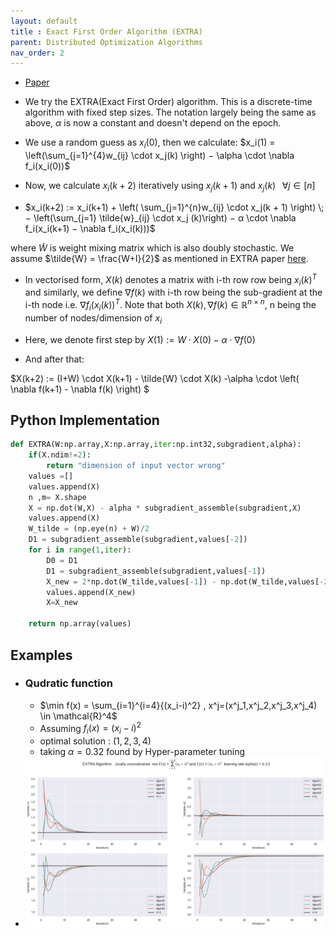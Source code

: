 ```yaml
---
layout: default
title : Exact First Order Algorithm (EXTRA)
parent: Distributed Optimization Algorithms
nav_order: 2
---
```


<script type="text/javascript" 
    src="https://cdnjs.cloudflare.com/ajax/libs/mathjax/2.7.1/MathJax.js?config=TeX-AMS_HTML"> MathJax.Hub.Config({ "HTML-CSS": { availableFonts: ["TeX"], }, tex2jax: { inlineMath: [['$', '$'], ["\\(", "\\)"]] }, displayMath: [['$$', '$$'], ['\[', '\]']], TeX: { extensions: ["AMSmath.js", "AMSsymbols.js", "color.js"], equationNumbers: { autoNumber: "AMS" } }, showProcessingMessages: false, messageStyle: "none", imageFont: null, "AssistiveMML": { disabled: true } }); </script>

- [Paper](http://arxiv.org/abs/1404.6264)

- We try the EXTRA(Exact First Order) algorithm. This is a discrete-time algorithm with fixed step sizes. The notation largely being the same as above, $\alpha$ is now a constant and doesn't depend on the epoch.

- We use a random guess as $x_i(0)$, then we calculate:
$x_i(1) = \left(\sum_{j=1}^{4}w_{ij} \cdot x_j(k) \right)  − \alpha \cdot \nabla f_i(x_i(0))$

- Now, we calculate $x_i(k+2)$ iteratively using $x_j(k+1)$ and $x_j(k) \;\;\; \forall j \in [n]$ 


- $x_i(k+2) := x_i(k+1) + \left( \sum_{j=1}^{n}w_{ij} \cdot x_j(k + 1) \right) \;− \left(\sum_{j=1} \tilde{w}_{ij} \cdot x_j (k)\right) − α \cdot \nabla f_i(x_i(k+1) − \nabla f_i(x_i(k)))$

where $\tilde{W}$ is weight mixing matrix which is also doubly stochastic. We assume $\tilde{W} = \frac{W+I}{2}$ as mentioned in EXTRA paper [here](http://arxiv.org/abs/1404.6264).

- In vectorised form,  $X(k)$ denotes a matrix with i-th row row being $x_i(k)^T$ and similarly, we define $\nabla f(k)$ with i-th row being the sub-gradient at the i-th node i.e. $\nabla f_i(x_i(k))^T$. Note that both $X(k), \nabla f(k) \in \mathbb{R}^{n \times n}$, n being the number of nodes/dimension of $x_i$

- Here, we denote first step by
$X(1) := W \cdot X(0) - \alpha \cdot \nabla f(0)$

- And after that:

$X(k+2) := (I+W) \cdot X(k+1) - \tilde{W} \cdot X(k) -\alpha \cdot \left( \nabla f(k+1) - \nabla f(k) \right) $

## Python Implementation
```python
def EXTRA(W:np.array,X:np.array,iter:np.int32,subgradient,alpha):
    if(X.ndim!=2):
        return "dimension of input vector wrong"
    values =[]
    values.append(X)
    n ,m= X.shape
    X = np.dot(W,X) - alpha * subgradient_assemble(subgradient,X)
    values.append(X)
    W_tilde = (np.eye(n) + W)/2
    D1 = subgradient_assemble(subgradient,values[-2])
    for i in range(1,iter):
        D0 = D1
        D1 = subgradient_assemble(subgradient,values[-1])
        X_new = 2*np.dot(W_tilde,values[-1]) - np.dot(W_tilde,values[-2]) - alpha*(D1 - D0)
        values.append(X_new)
        X=X_new

    return np.array(values)
```
## Examples
* ###   Qudratic function 
  * $\min f(x) = \sum_{i=1}^{i=4}{(x_i-i)^2} , x^j=(x^j_1,x^j_2,x^j_3,x^j_4) \in \mathcal{R}^4$
  * Assuming $f_i(x) = (x_i-i)^2$
  * optimal solution : $(1,2,3,4)$
  * taking $\alpha = 0.32$ found by Hyper-parameter tuning

* <img src="../Experiments/../../Experiments/distributed%20learning/results/EXTRA-1.png">